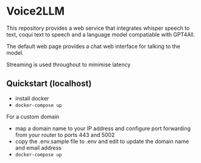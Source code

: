 # Voice2LLM

This repository provides a web service that integrates whisper speech to text,
coqui text to speech and a language model compatiable with GPT4All.

The default web page provides a chat web interface for talking to the model.

Streaming is used throughout to minimise latency


## Quickstart (localhost)

- install docker 
- ```docker-compose up```

For a custom domain
- map a domain name to your IP address and configure port forwarding from your router to ports 443 and 5002
- copy the .env.sample file to .env and edit to update the domain name and email address
- ```docker-compose up```


